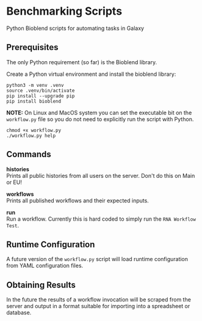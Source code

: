 # Benchmarking Scripts
Python Bioblend scripts for automating tasks in Galaxy

## Prerequisites

The only Python requirement (so far) is the Bioblend library.

Create a Python virtual environment and install the bioblend library:

```
python3 -m venv .venv
source .venv/bin/activate
pip install --upgrade pip
pip install bioblend
```

**NOTE:** On Linux and MacOS system you can set the executable bit on the `workflow.py`
file so you do not need to explicitly run the script with Python.

```
chmod +x workflow.py
./workflow.py help
```

## Commands

**histories**<br/>
Prints all public histories from all users on the server.  Don't do this on Main or EU!

**workflows**<br/>
Prints all published workflows and their expected inputs.

**run**<br/>
Run a workflow.  Currently this is hard coded to simply run the `RNA Workflow Test`.

## Runtime Configuration

A future version of the `workflow.py` script will load runtime configuration from
YAML configuration files.

## Obtaining Results

In the future the results of a workflow invocation will be scraped from the server and
output in a format suitable for importing into a spreadsheet or database.

